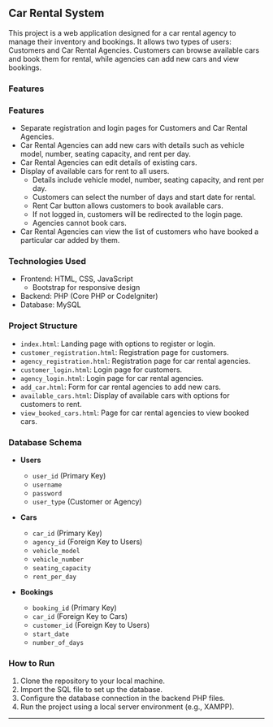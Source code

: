 ## Car Rental System

This project is a web application designed for a car rental agency to manage their inventory and bookings. It allows two types of users: Customers and Car Rental Agencies. Customers can browse available cars and book them for rental, while agencies can add new cars and view bookings.

### Features

### Features

- Separate registration and login pages for Customers and Car Rental Agencies.
- Car Rental Agencies can add new cars with details such as vehicle model, number, seating capacity, and rent per day.
- Car Rental Agencies can edit details of existing cars.
- Display of available cars for rent to all users.
  - Details include vehicle model, number, seating capacity, and rent per day.
  - Customers can select the number of days and start date for rental.
  - Rent Car button allows customers to book available cars.
  - If not logged in, customers will be redirected to the login page.
  - Agencies cannot book cars.
- Car Rental Agencies can view the list of customers who have booked a particular car added by them.

### Technologies Used

- Frontend: HTML, CSS, JavaScript
  - Bootstrap for responsive design
- Backend: PHP (Core PHP or CodeIgniter)
- Database: MySQL

### Project Structure

- `index.html`: Landing page with options to register or login.
- `customer_registration.html`: Registration page for customers.
- `agency_registration.html`: Registration page for car rental agencies.
- `customer_login.html`: Login page for customers.
- `agency_login.html`: Login page for car rental agencies.
- `add_car.html`: Form for car rental agencies to add new cars.
- `available_cars.html`: Display of available cars with options for customers to rent.
- `view_booked_cars.html`: Page for car rental agencies to view booked cars.

### Database Schema

- **Users**
  - `user_id` (Primary Key)
  - `username`
  - `password`
  - `user_type` (Customer or Agency)

- **Cars**
  - `car_id` (Primary Key)
  - `agency_id` (Foreign Key to Users)
  - `vehicle_model`
  - `vehicle_number`
  - `seating_capacity`
  - `rent_per_day`

- **Bookings**
  - `booking_id` (Primary Key)
  - `car_id` (Foreign Key to Cars)
  - `customer_id` (Foreign Key to Users)
  - `start_date`
  - `number_of_days`

### How to Run

1. Clone the repository to your local machine.
2. Import the SQL file to set up the database.
3. Configure the database connection in the backend PHP files.
4. Run the project using a local server environment (e.g., XAMPP).



---
